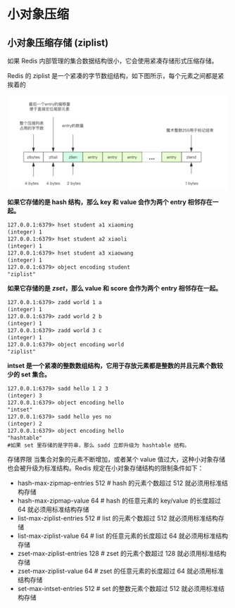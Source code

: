 # 小对象压缩

## 小对象压缩存储 **\(ziplist\)** 

如果 Redis 内部管理的集合数据结构很小，它会使用紧凑存储形式压缩存储。 

Redis 的 ziplist 是一个紧凑的字节数组结构，如下图所示，每个元素之间都是紧挨着的

![](../../.gitbook/assets/image%20%2829%29.png)

**如果它存储的是 hash 结构，那么 key 和 value 会作为两个 entry 相邻存在一起。** 

```text
127.0.0.1:6379> hset student a1 xiaoming
(integer) 1
127.0.0.1:6379> hset student a2 xiaoli
(integer) 1
127.0.0.1:6379> hset student a3 xiaowang
(integer) 1
127.0.0.1:6379> object encoding student
"ziplist"
```

**如果它存储的是** _**zset**_**，那么 value 和 score 会作为两个 entry 相邻存在一起。** 

```text
127.0.0.1:6379> zadd world 1 a
(integer) 1
127.0.0.1:6379> zadd world 2 b
(integer) 1
127.0.0.1:6379> zadd world 3 c
(integer) 1
127.0.0.1:6379> object encoding world
"ziplist"
```

**intset 是一个紧凑的整数数组结构，它用于存放元素都是整数的并且元素个数较少的 set 集合。**

```text
127.0.0.1:6379> sadd hello 1 2 3
(integer) 3
127.0.0.1:6379> object encoding hello
"intset"
127.0.0.1:6379> sadd hello yes no
(integer) 2
127.0.0.1:6379> object encoding hello
"hashtable"
#如果 set 里存储的是字符串，那么 sadd 立即升级为 hashtable 结构。
```

存储界限 当集合对象的元素不断增加，或者某个 value 值过大，这种小对象存储也会被升级为标准结构。Redis 规定在小对象存储结构的限制条件如下：

* hash-max-zipmap-entries 512 \# hash 的元素个数超过 512 就必须用标准结构存储 
* hash-max-zipmap-value 64 \# hash 的任意元素的 key/value 的长度超过 64 就必须用标准结构存储 
* list-max-ziplist-entries 512 \# list 的元素个数超过 512 就必须用标准结构存储
*  list-max-ziplist-value 64 \# list 的任意元素的长度超过 64 就必须用标准结构存储 
* zset-max-ziplist-entries 128 \# zset 的元素个数超过 128 就必须用标准结构存储 
* zset-max-ziplist-value 64 \# zset 的任意元素的长度超过 64 就必须用标准结构存储 
* set-max-intset-entries 512 \# set 的整数元素个数超过 512 就必须用标准结构存储

